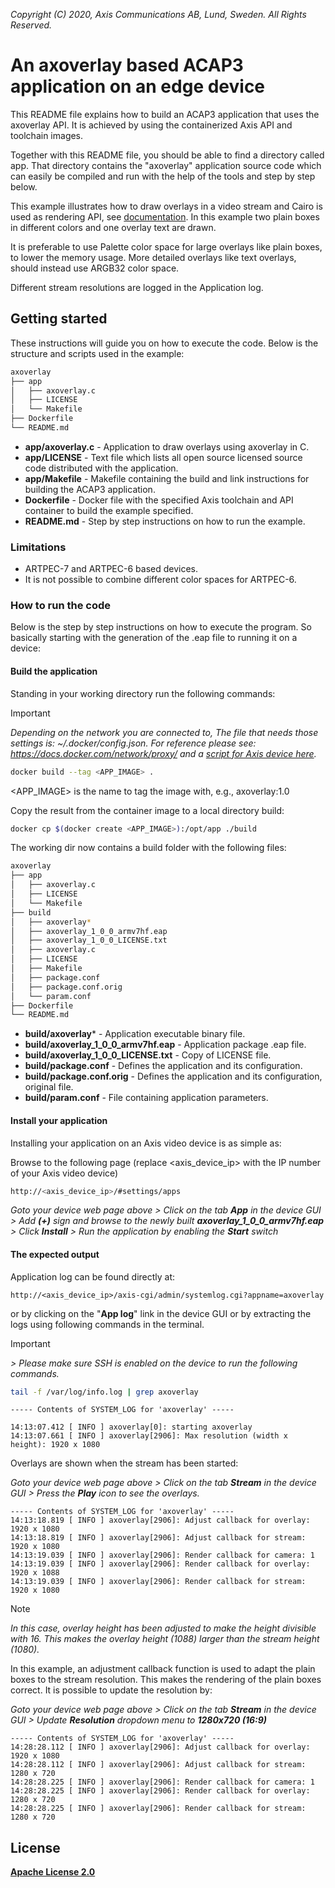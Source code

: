  *Copyright (C) 2020, Axis Communications AB, Lund, Sweden. All Rights Reserved.*

# An axoverlay based ACAP3 application on an edge device
This README file explains how to build an ACAP3 application that uses the axoverlay API. It is achieved by using the containerized Axis API and toolchain images.

Together with this README file, you should be able to find a directory called app. That directory contains the "axoverlay" application source code which can easily be compiled and run with the help of the tools and step by step below.

This example illustrates how to draw overlays in a video stream and Cairo is used as rendering API, see [documentation](https://www.cairographics.org/). In this example two plain boxes in different colors and one overlay text are drawn.

It is preferable to use Palette color space for large overlays like plain boxes, to lower the memory usage.
More detailed overlays like text overlays, should instead use ARGB32 color space.

Different stream resolutions are logged in the Application log.

## Getting started
These instructions will guide you on how to execute the code. Below is the structure and scripts used in the example:

```bash
axoverlay
├── app
│   ├── axoverlay.c
│   ├── LICENSE
│   └── Makefile
├── Dockerfile
└── README.md
```

* **app/axoverlay.c** - Application to draw overlays using axoverlay in C.
* **app/LICENSE** - Text file which lists all open source licensed source code distributed with the application.
* **app/Makefile** - Makefile containing the build and link instructions for building the ACAP3 application.
* **Dockerfile** - Docker file with the specified Axis toolchain and API container to build the example specified.
* **README.md** - Step by step instructions on how to run the example.

### Limitations
* ARTPEC-7 and ARTPEC-6 based devices.
* It is not possible to combine different color spaces for ARTPEC-6.

### How to run the code
Below is the step by step instructions on how to execute the program. So basically starting with the generation of the .eap file to running it on a device:

#### Build the application
Standing in your working directory run the following commands:

> [!IMPORTANT]
> *Depending on the network you are connected to,
The file that needs those settings is: *~/.docker/config.json.*
For reference please see: https://docs.docker.com/network/proxy/ and a
[script for Axis device here](../FAQs.md#HowcanIset-upnetworkproxysettingsontheAxisdevice?).*

```bash
docker build --tag <APP_IMAGE> .
```

<APP_IMAGE> is the name to tag the image with, e.g., axoverlay:1.0

Copy the result from the container image to a local directory build:

```bash
docker cp $(docker create <APP_IMAGE>):/opt/app ./build
```

The working dir now contains a build folder with the following files:

```bash
axoverlay
├── app
│   ├── axoverlay.c
│   ├── LICENSE
│   └── Makefile
├── build
│   ├── axoverlay*
│   ├── axoverlay_1_0_0_armv7hf.eap
│   ├── axoverlay_1_0_0_LICENSE.txt
│   ├── axoverlay.c
│   ├── LICENSE
│   ├── Makefile
│   ├── package.conf
│   ├── package.conf.orig
│   └── param.conf
├── Dockerfile
└── README.md
```

* **build/axoverlay*** - Application executable binary file.
* **build/axoverlay_1_0_0_armv7hf.eap** - Application package .eap file.
* **build/axoverlay_1_0_0_LICENSE.txt** - Copy of LICENSE file.
* **build/package.conf** - Defines the application and its configuration.
* **build/package.conf.orig** - Defines the application and its configuration, original file.
* **build/param.conf** - File containing application parameters.

#### Install your application
Installing your application on an Axis video device is as simple as:

Browse to the following page (replace <axis_device_ip> with the IP number of your Axis video device)

```bash
http://<axis_device_ip>/#settings/apps
```

*Goto your device web page above > Click on the tab **App** in the device GUI > Add **(+)** sign and browse to
the newly built **axoverlay_1_0_0_armv7hf.eap** > Click **Install** > Run the application by enabling the **Start** switch*

#### The expected output
Application log can be found directly at:

```
http://<axis_device_ip>/axis-cgi/admin/systemlog.cgi?appname=axoverlay
```

or by clicking on the "**App log**" link in the device GUI or by extracting the logs using following commands in the terminal.

>[!IMPORTANT]
*> Please make sure SSH is enabled on the device to run the following commands.*

```bash
tail -f /var/log/info.log | grep axoverlay
```

```
----- Contents of SYSTEM_LOG for 'axoverlay' -----

14:13:07.412 [ INFO ] axoverlay[0]: starting axoverlay
14:13:07.661 [ INFO ] axoverlay[2906]: Max resolution (width x height): 1920 x 1080
```

Overlays are shown when the stream has been started:

*Goto your device web page above > Click on the tab **Stream** in the device GUI >  Press the **Play** icon to see the overlays.*

```
----- Contents of SYSTEM_LOG for 'axoverlay' -----
14:13:18.819 [ INFO ] axoverlay[2906]: Adjust callback for overlay: 1920 x 1080
14:13:18.819 [ INFO ] axoverlay[2906]: Adjust callback for stream: 1920 x 1080
14:13:19.039 [ INFO ] axoverlay[2906]: Render callback for camera: 1
14:13:19.039 [ INFO ] axoverlay[2906]: Render callback for overlay: 1920 x 1088
14:13:19.039 [ INFO ] axoverlay[2906]: Render callback for stream: 1920 x 1080
```

> [!NOTE]
> *In this case, overlay height has been adjusted to make the height divisible with 16.
> This makes the overlay height (1088) larger than the stream height (1080).*

In this example, an adjustment callback function is used to adapt the plain boxes to the stream resolution. This makes the rendering of the plain boxes correct.
It is possible to update the resolution by:

*Goto your device web page above > Click on the tab **Stream** in the device GUI > Update **Resolution** dropdown menu to **1280x720 (16:9)***

```
----- Contents of SYSTEM_LOG for 'axoverlay' -----
14:28:28.112 [ INFO ] axoverlay[2906]: Adjust callback for overlay: 1920 x 1080
14:28:28.112 [ INFO ] axoverlay[2906]: Adjust callback for stream: 1280 x 720
14:28:28.225 [ INFO ] axoverlay[2906]: Render callback for camera: 1
14:28:28.225 [ INFO ] axoverlay[2906]: Render callback for overlay: 1280 x 720
14:28:28.225 [ INFO ] axoverlay[2906]: Render callback for stream: 1280 x 720
```

## License
**[Apache License 2.0](../LICENSE)**
